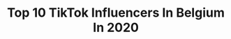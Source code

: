 ---
title: Top 10 TikTok Influencers In Belgium In 2020
description: >-
  Find top TikTok influencers in Belgium in 2020. Most popular hashtags: #foryou #fyp #foryoupage.
platform: TikTok
hits: 705
text_top: Identify the most popular TikTok influencers on inBeat.
text_bottom: Our search engine has 705 TikTok influencers like this in Belgium for you to connect with.
profiles:
  - username: "haileytje.b"
    fullname: >-
      Hailey Bonduwe
    bio: >-
      💙Dancer💙 🇧🇪 Belgium 🇧🇪 💌 HaileytjeB@yahoo.com💌 💎 Insta: @haileytje.b 💎
    location: "Belgium"
    followers: 117400
    engagement: 2991
    commentsToLikes: 0.036629
    id: ckc3ecli2zvxy0j232vu00p3v
    verified: false
    hashtags: "#supportlunadupont, #besweet, #fyp, #havefaith"
  - username: "rayane.hbr"
    fullname: >-
      Rayane
    bio: >-
      🇧🇪 📩 : rayane@babylone-agency.com
    location: "Belgium"
    followers: 1600000
    engagement: 2896
    commentsToLikes: 0.018502
    id: ck8ql5ynjkbvq0j782uqpx4qy
    verified: false
    hashtags: "#pov, #foryou, #cassonslescodes"
  - username: "yaradesmedt"
    fullname: >-
      Yara💗
    bio: >-
      Management: Yara@nextchapter.agency 🇧🇪 18
    location: "Belgium"
    followers: 292100
    engagement: 2273
    commentsToLikes: 0.030546
    id: ck8addywz5h0k0j78ot1u3wma
    verified: false
    hashtags: "#fyp, #dance, #trend, #foryou"
  - username: "jessiegoris"
    fullname: >-
      Jessiegoris
    bio: >-
      115k?✨ 🇧🇪België 📥 jessicagoris@live.be
    location: "Belgium"
    followers: 113600
    engagement: 2231
    commentsToLikes: 0.049110
    id: ckbf623ccvdks0j23y2cbyp2v
    verified: false
    hashtags: "#harrypotter, #foryou, #duet, #essiegelcouture"
  - username: "dopefacts"
    fullname: >-
      Fun Facts
    bio: >-
      ↕️Follow me on YouTube↕️ Daily Cool Facts 🔎 📩 dopefactscontact@gmail.com
    location: "Belgium"
    followers: 134900
    engagement: 2147
    commentsToLikes: 0.067645
    id: ck9jv7u7zr1ry0j78t1uihb8v
    verified: false
    hashtags: "#amazingfacts, #foryoupage, #fyp, #funfacts"
  - username: "left.ruin"
    fullname: >-
      🦋 Rune 🦋
    bio: >-
      🍳 or ♠️ who knows.. I don’t
    location: "Belgium"
    followers: 2171
    engagement: 4820
    commentsToLikes: 0.263058
    id: ck8rps56rn2np0j78untxruaj
    verified: false
    hashtags: "#amongus, #andioop, #uwu, #trend"
  - username: ".juuulllx"
    fullname: >-
      insta: juliaruygtx 🍾🤍
    bio: >-
      🤍🤍🤍 j u l i a 💍 v o o r d e l e u k 💍 🎡 account managed by my mom! 🎡
    location: "Belgium"
    followers: 12300
    engagement: 3453
    commentsToLikes: 0.146383
    id: ck9r3wgpssdcw0j786leepx9z
    verified: false
    hashtags: "#foryou, #slomo, #loveyouall, #fyp"
  - username: ".zoeslasanga"
    fullname: >-
      user saver
    bio: >-
      user saver😹 were you searching for who had my user? dms dont work
    location: "Belgium"
    followers: 13
    engagement: 3333
    commentsToLikes: 0.631579
    id: ckbbnlrh4bmr10j23fuvzjnop
    verified: false
    hashtags: "#charli, #fyp, #foryoupage, #xyzbca"
  - username: "disneyzoezlp"
    fullname: >-
      hi
    bio: >-
      💓
    location: "Belgium"
    followers: 13200
    engagement: 2934
    commentsToLikes: 0.212953
    id: ckaillvjlorp90i78ykuvog7r
    verified: false
    hashtags: ""
  - username: "kate_doveforest"
    fullname: >-
      ...
    bio: >-
      profiel foto is voor de grap🥵 Misty Mountain
    location: "Belgium"
    followers: 6169
    engagement: 2579
    commentsToLikes: 0.093602
    id: ckc79b59fj7i00j2316k71vui
    verified: false
    hashtags: "#starstable, #foryou, #fy, #fyp"
---